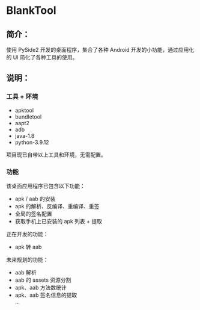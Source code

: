 # BlankTool

## 简介：
使用 PySide2 开发的桌面程序，集合了各种 Android 开发的小功能，通过应用化的 UI 简化了各种工具的使用。


## 说明：
### 工具 + 环境
- apktool
- bundletool
- aapt2
- adb
- java-1.8
- python-3.9.12

项目现已自带以上工具和环境，无需配置。
### 功能
该桌面应用程序已包含以下功能：
- apk / aab 的安装
- apk 的解析、反编译、重编译、重签
- 全局的签名配置
- 获取手机上已安装的 apk 列表 + 提取

正在开发的功能：
- apk 转 aab

未来规划的功能：
- aab 解析
- aab 的 assets 资源分割
- apk、aab 方法数统计
- apk、aab 签名信息的提取\
...




